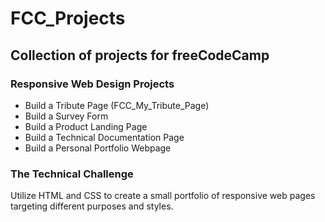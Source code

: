 # FCC_Projects
## Collection of projects for freeCodeCamp
### Responsive Web Design Projects
- Build a Tribute Page (FCC_My_Tribute_Page)
- Build a Survey Form
- Build a Product Landing Page
- Build a Technical Documentation Page
- Build a Personal Portfolio Webpage
### The Technical Challenge
Utilize HTML and CSS to create a small portfolio of responsive web pages targeting different purposes and styles.

